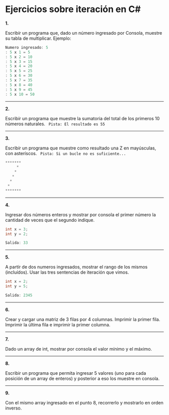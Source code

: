 # Ejercicios sobre iteración en C#

**1.** 

Escribír un programa que, dado un número ingresado por Consola, muestre su tabla de multiplicar. Ejemplo:

```csharp
Numero ingresado: 5
: 5 x 1 = 5                                                                                      
: 5 x 2 = 10                                                                                     
: 5 x 3 = 15                                                                                     
: 5 x 4 = 20                                                                                     
: 5 x 5 = 25                                                                                     
: 5 x 6 = 30                                                                                     
: 5 x 7 = 35                                                                                     
: 5 x 8 = 40                                                                                     
: 5 x 9 = 45                                                                                     
: 5 x 10 = 50 
```

---------

**2.** 

Escribír un programa que muestre la sumatoria del total de los primeros 10 números naturales. <code> Pista: El resultado es 55 </code>

---------

**3.** 

Escribír un programa que muestre como resultado una Z en mayúsculas, con asteríscos. <code> Pista: Si un bucle no es suficiente... </code>

```csharp
*******                                                                                                     
     *                                                                                                      
    *                                                                                                       
   *                                                                                                        
  *                                                                                                         
 *                                                                                                       
*******
```

---------

**4.** 

Ingresar dos números enteros y mostrar por consola el primer número la cantidad de veces que el segundo indique.
```csharp
int x = 3;
int y = 2;

Salida: 33
```

---------

**5.** 

A partír de dos numeros ingresados, mostrar el rango de los mismos (incluídos). 
Usar las tres sentencias de iteración que vimos.
```csharp
int x = 2;
int y = 5;

Salida: 2345
```

---------

**6.** 

Crear y cargar una matriz de 3 filas por 4 columnas. 
Imprimir la primer fila. 
Imprimir la última fila e imprimir la primer columna.

---------

**7.** 

Dado un array de int, mostrar por consola el valor mínimo y el máximo. 

---------

**8.** 

Escribir un programa que permita ingresar 5 valores (uno para cada posición de un array de enteros) y posterior a eso los muestre en consola.

---------

**9.** 

Con el mismo array ingresado en el punto 8, recorrerlo y mostrarlo en orden inverso.

